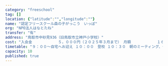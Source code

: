```yaml
---
category: "freeschool"
tag: []
location: {"latitude":"","longitude":""}
name: "認定フリースクール森の子がっこう　いっぽ"
org: "NPO法人はなとたね"
transfer: "有"
address: "鳥取市中砂見936（旧鳥取市立神戸小学校）"
cost: "入会金　　　　　　　５，０００円（２０２５年３月まで） 月額　　　　　　　１６，０００円（自宅までの送迎込み） 調理実習（給食費）　３，０００円"
timetable: "９：００～自宅へお迎え １０：００　登校 １０：３０　朝のミーティング、個別学習 １１：００　昼食作り １２：００　昼食 １３：００　体験学習、フリータイム １４：３０　振り返り、掃除 １５：００～下校（自宅へ送り）"
capacity: 10
published: true
---
```


